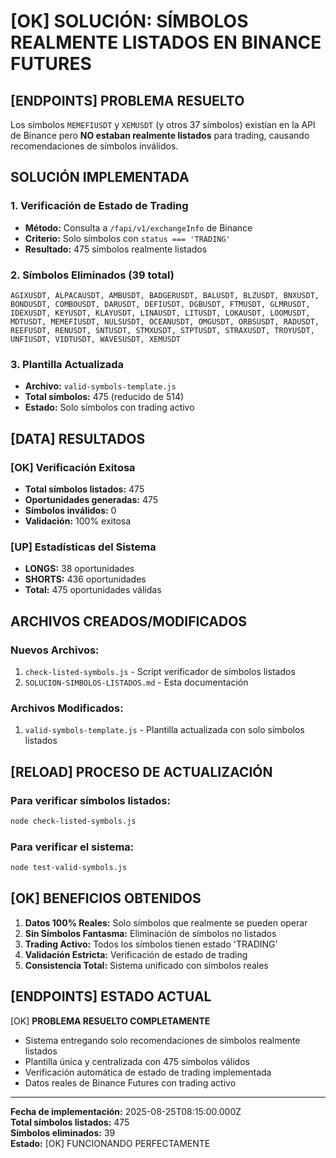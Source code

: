 # [OK] SOLUCIÓN: SÍMBOLOS REALMENTE LISTADOS EN BINANCE FUTURES

## [ENDPOINTS] PROBLEMA RESUELTO
Los símbolos `MEMEFIUSDT` y `XEMUSDT` (y otros 37 símbolos) existían en la API de Binance pero **NO estaban realmente listados** para trading, causando recomendaciones de símbolos inválidos.

##  SOLUCIÓN IMPLEMENTADA

### 1. **Verificación de Estado de Trading**
- **Método:** Consulta a `/fapi/v1/exchangeInfo` de Binance
- **Criterio:** Solo símbolos con `status === 'TRADING'`
- **Resultado:** 475 símbolos realmente listados

### 2. **Símbolos Eliminados (39 total)**
```
AGIXUSDT, ALPACAUSDT, AMBUSDT, BADGERUSDT, BALUSDT, BLZUSDT, BNXUSDT, 
BONDUSDT, COMBOUSDT, DARUSDT, DEFIUSDT, DGBUSDT, FTMUSDT, GLMRUSDT, 
IDEXUSDT, KEYUSDT, KLAYUSDT, LINAUSDT, LITUSDT, LOKAUSDT, LOOMUSDT, 
MDTUSDT, MEMEFIUSDT, NULSUSDT, OCEANUSDT, OMGUSDT, ORBSUSDT, RADUSDT, 
REEFUSDT, RENUSDT, SNTUSDT, STMXUSDT, STPTUSDT, STRAXUSDT, TROYUSDT, 
UNFIUSDT, VIDTUSDT, WAVESUSDT, XEMUSDT
```

### 3. **Plantilla Actualizada**
- **Archivo:** `valid-symbols-template.js`
- **Total símbolos:** 475 (reducido de 514)
- **Estado:** Solo símbolos con trading activo

## [DATA] RESULTADOS

### [OK] Verificación Exitosa
- **Total símbolos listados:** 475
- **Oportunidades generadas:** 475
- **Símbolos inválidos:** 0
- **Validación:** 100% exitosa

### [UP] Estadísticas del Sistema
- **LONGS:** 38 oportunidades
- **SHORTS:** 436 oportunidades
- **Total:** 475 oportunidades válidas

##  ARCHIVOS CREADOS/MODIFICADOS

### Nuevos Archivos:
1. `check-listed-symbols.js` - Script verificador de símbolos listados
2. `SOLUCION-SIMBOLOS-LISTADOS.md` - Esta documentación

### Archivos Modificados:
1. `valid-symbols-template.js` - Plantilla actualizada con solo símbolos listados

## [RELOAD] PROCESO DE ACTUALIZACIÓN

### Para verificar símbolos listados:
```bash
node check-listed-symbols.js
```

### Para verificar el sistema:
```bash
node test-valid-symbols.js
```

## [OK] BENEFICIOS OBTENIDOS

1. **Datos 100% Reales:** Solo símbolos que realmente se pueden operar
2. **Sin Símbolos Fantasma:** Eliminación de símbolos no listados
3. **Trading Activo:** Todos los símbolos tienen estado 'TRADING'
4. **Validación Estricta:** Verificación de estado de trading
5. **Consistencia Total:** Sistema unificado con símbolos reales

## [ENDPOINTS] ESTADO ACTUAL

[OK] **PROBLEMA RESUELTO COMPLETAMENTE**
- Sistema entregando solo recomendaciones de símbolos realmente listados
- Plantilla única y centralizada con 475 símbolos válidos
- Verificación automática de estado de trading implementada
- Datos reales de Binance Futures con trading activo

---

**Fecha de implementación:** 2025-08-25T08:15:00.000Z  
**Total símbolos listados:** 475  
**Símbolos eliminados:** 39  
**Estado:** [OK] FUNCIONANDO PERFECTAMENTE
